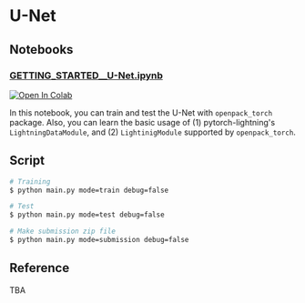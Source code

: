 # U-Net

## Notebooks

### [GETTING_STARTED__U-Net.ipynb](./notebooks/GETTING_STARTED__U-Net.ipynb)

[![Open In Colab](https://colab.research.google.com/assets/colab-badge.svg)](https://colab.research.google.com/github/open-pack/openpack-torch-dev/blob/main/examples/unet/notebooks/GETTING_STARTED__U-Net.ipynb)

In this notebook, you can train and test the U-Net with `openpack_torch` package.
Also, you can learn the basic usage of (1) pytorch-lightning's `LightningDataModule`, and (2) `LightinigModule` supported by `openpack_torch`.

## Script

```bash
# Training
$ python main.py mode=train debug=false

# Test
$ python main.py mode=test debug=false

# Make submission zip file
$ python main.py mode=submission debug=false
```

## Reference

TBA
